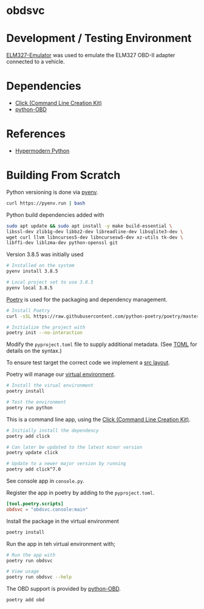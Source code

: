 # obdsvc

# Development / Testing Environment

[ELM327-Emulator](https://github.com/ircama/ELM327-emulator) was used to emulate the ELM327 OBD-II adapter connected to a vehicle.

# Dependencies

* [Click (Command Line Creation Kit)](https://click.palletsprojects.com/)
* [python-OBD](https://python-obd.readthedocs.io/en/latest/)

# References

* [Hypermodern Python](https://medium.com/@cjolowicz/hypermodern-python-d44485d9d769)

# Building From Scratch

Python versioning is done via [pyenv](https://github.com/pyenv/pyenv).

```bash
curl https://pyenv.run | bash
```

Python build dependencies added with

```bash
sudo apt update && sudo apt install -y make build-essential \
libssl-dev zlib1g-dev libbz2-dev libreadline-dev libsqlite3-dev \
wget curl llvm libncurses5-dev libncursesw5-dev xz-utils tk-dev \
libffi-dev liblzma-dev python-openssl git
```

Version 3.8.5 was initially used

```bash
# Installed on the system
pyenv install 3.8.5

# Local project set to use 3.8.5
pyenv local 3.8.5
```

[Poetry](https://python-poetry.org/) is used for the packaging and dependency management.

```bash
# Install Poetry
curl -sSL https://raw.githubusercontent.com/python-poetry/poetry/master/get-poetry.py | python

# Initialize the project with
poetry init --no-interaction
```

Modify the `pyproject.toml` file to supply additional metadata. (See [TOML](https://github.com/toml-lang/toml) for details on the syntax.)

To ensure test target the correct code we implement a [src layout](https://hynek.me/articles/testing-packaging/).

Poetry will manage our [virtual environment](https://docs.python.org/3/tutorial/venv.html).

```bash
# Install the virual environment
poetry install

# Test the environment
poetry run python
```

This is a command line app, using the [Click (Command Line Creation Kit)](https://click.palletsprojects.com/).

```bash
# Initially install the dependency
poetry add click

# Can later be updated to the latest minor version
poetry update click

# Update to a newer major version by running
poetry add click^7.0
```

See console app in `console.py`.

Register the app in poetry by adding to the `pyproject.toml`.

```TOML
[tool.poetry.scripts]
obdsvc = "obdsvc.console:main"
```

Install the package in the virtual environment

```bash
poetry install
```

Run the app in teh virtual environment with;

```bash
# Run the app with
poetry run obdsvc

# View usage
poetry run obdsvc --help
```

The OBD support is provided by [python-OBD](https://python-obd.readthedocs.io/en/latest/).

```bash
poetry add obd
```
